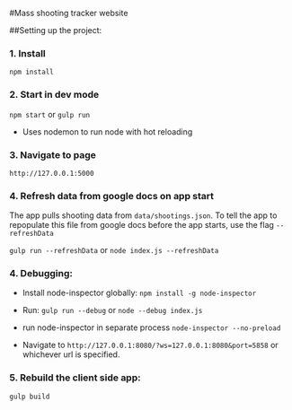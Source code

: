 

#Mass shooting tracker website

##Setting up the project:

### 1. Install

`npm install`

### 2. Start in dev mode

`npm start` or `gulp run`

* Uses nodemon to run node with hot reloading

### 3. Navigate to page

`http://127.0.0.1:5000`

### 4. Refresh data from google docs on app start

The app pulls shooting data from `data/shootings.json`. To tell the app to repopulate this file from google docs before the app starts, use the flag `--refreshData`

`gulp run --refreshData` or `node index.js --refreshData`

### 4. Debugging:

* Install node-inspector globally: `npm install -g node-inspector`

* Run: `gulp run --debug` or `node --debug index.js`

* run node-inspector in separate process `node-inspector --no-preload`

* Navigate to `http://127.0.0.1:8080/?ws=127.0.0.1:8080&port=5858` or whichever url is specified.

### 5. Rebuild the client side app:

`gulp build`